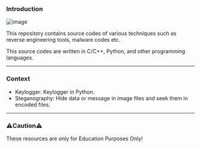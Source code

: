 ### Introduction

![image](https://github.com/user-attachments/assets/c8086442-6f6a-4f14-b603-a84a76258716)


This repository contains source codes of various techniques such as reverse engineering tools, malware codes etc. 

This source codes are written in C/C++, Python, and other programming languages.

---

### Context

* Keylogger: Keylogger in Python.
* Steganography: Hide data or message in image files and seek them in encoded files.

---

### ⚠️Caution⚠️

These resources are only for Education Purposes Only!
